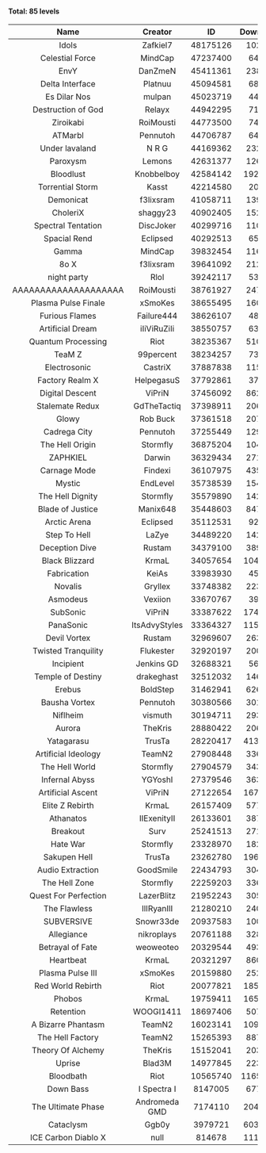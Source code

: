 #### Total: 85 levels

| Name | Creator | ID | Downloads | Likes |
|:---:|:---:|:---:|:---:|:---:|
| Idols | Zafkiel7 | 48175126 | 102201 | 14357
| Celestial Force  | MindCap | 47237400 | 64250 | 6061
| EnvY | DanZmeN | 45411361 | 238874 | 21740
| Delta Interface | Platnuu | 45094581 | 68151 | 6928
| Es Dilar Nos | mulpan | 45023719 | 44890 | 4098
| Destruction of God | Relayx | 44942295 | 71468 | 7136
| Ziroikabi | RoiMousti | 44773500 | 74754 | 6426
| ATMarbl | Pennutoh | 44706787 | 64413 | 5978
| Under lavaland | N R G | 44169362 | 232437 | 21250
| Paroxysm | Lemons | 42631377 | 126445 | 10931
| Bloodlust | Knobbelboy | 42584142 | 1923508 | 196314
| Torrential Storm | Kasst | 42214580 | 20483 | 1959
| Demonicat | f3lixsram | 41058711 | 139018 | 11291
| CholeriX | shaggy23 | 40902405 | 152122 | 12073
| Spectral Tentation | DiscJoker | 40299716 | 110670 | 7658
| Spacial Rend | Eclipsed | 40292513 | 65149 | 5621
| Gamma | MindCap | 39832454 | 116368 | 10518
| 8o X | f3lixsram | 39641092 | 212527 | 17132
| night party | Rlol | 39242117 | 53398 | 5208
| AAAAAAAAAAAAAAAAAAAA | RoiMousti | 38761927 | 247444 | 16487
| Plasma Pulse Finale | xSmoKes | 38655495 | 160205 | 14755
| Furious Flames | Failure444 | 38626107 | 48761 | 3879
| Artificial Dream | iIiViRuZiIi | 38550757 | 63051 | 5392
| Quantum Processing | Riot | 38235367 | 510296 | 37133
| TeaM Z | 99percent | 38234257 | 73506 | 5949
| Electrosonic | CastriX | 37887838 | 115761 | 10546
| Factory Realm X | HelpegasuS | 37792861 | 37982 | 3881
| Digital Descent | ViPriN | 37456092 | 862137 | 82557
| Stalemate Redux | GdTheTactiq | 37398911 | 206174 | 15688
| Glowy | Rob Buck | 37361518 | 207519 | 21556
| Cadrega City | Pennutoh | 37255449 | 129933 | 12044
| The Hell Origin | Stormfly | 36875204 | 104859 | 8768
| ZAPHKIEL | Darwin | 36329434 | 271690 | 30309
| Carnage Mode | Findexi | 36107975 | 435294 | 42029
| Mystic | EndLevel | 35738539 | 154340 | 14608
| The Hell Dignity | Stormfly | 35579890 | 142053 | 12527
| Blade of Justice | Manix648 | 35448603 | 847927 | 89863
| Arctic Arena | Eclipsed | 35112531 | 92555 | 7215
| Step To Hell | LaZye | 34489220 | 142365 | 14898
| Deception Dive | Rustam | 34379100 | 389224 | 24653
| Black Blizzard | KrmaL | 34057654 | 1040115 | 104346
| Fabrication | KeiAs | 33983930 | 45897 | 5251
| Novalis | Gryllex | 33748382 | 223507 | 20512
| Asmodeus | Vexiion | 33670767 | 39851 | 3876
| SubSonic | ViPriN | 33387622 | 1743851 | 134325
| PanaSonic | ItsAdvyStyles | 33364327 | 1154538 | 157343
| Devil Vortex | Rustam | 32969607 | 263009 | 24013
| Twisted Tranquility | Flukester | 32920197 | 200444 | 20031
| Incipient | Jenkins GD | 32688321 | 56089 | 5228
| Temple of Destiny | drakeghast | 32512032 | 146128 | 14336
| Erebus | BoldStep | 31462941 | 626393 | 59266
| Bausha Vortex | Pennutoh | 30380566 | 301771 | 27629
| Niflheim | vismuth | 30194711 | 293942 | 23350
| Aurora | TheKris | 28880422 | 206018 | 19425
| Yatagarasu  | TrusTa | 28220417 | 4134920 | 399411
| Artificial Ideology | TeamN2 | 27908448 | 336653 | 34178
| The Hell World | Stormfly | 27904579 | 343662 | 25849
| Infernal Abyss | YGYoshI | 27379546 | 363299 | 36620
| Artificial Ascent | ViPriN | 27122654 | 1678455 | 151693
| Elite Z Rebirth | KrmaL | 26157409 | 577213 | 38980
| Athanatos | IIExenityII | 26133601 | 387459 | 44220
| Breakout | Surv | 25241513 | 271071 | 27786
| Hate War | Stormfly | 23328970 | 182643 | 14131
| Sakupen Hell | TrusTa | 23262780 | 1962488 | 148579
| Audio Extraction | GoodSmile | 22434793 | 304830 | 29676
| The Hell Zone | Stormfly | 22259203 | 336994 | 22303
| Quest For Perfection | LazerBlitz | 21952243 | 305361 | 27457
| The Flawless | IlIRyanIlI | 21280210 | 240515 | 22379
| SUBVERSIVE | Snowr33de | 20937583 | 100146 | 13496
| Allegiance | nikroplays | 20761188 | 328120 | 36490
| Betrayal of Fate | weoweoteo | 20329544 | 493654 | 47216
| Heartbeat | KrmaL | 20321297 | 860414 | 78170
| Plasma Pulse III | xSmoKes | 20159880 | 252486 | 25431
| Red World Rebirth | Riot | 20077821 | 1855461 | 127668
| Phobos | KrmaL | 19759411 | 1656222 | 152993
| Retention | WOOGI1411 | 18697406 | 507002 | 65366
| A Bizarre Phantasm | TeamN2 | 16023141 | 1093521 | 111740
| The Hell Factory | TeamN2 | 15265393 | 887882 | 90135
| Theory Of Alchemy | TheKris | 15152041 | 203768 | 15543
| Uprise | Blad3M | 14977845 | 223127 | 21203
| Bloodbath | Riot | 10565740 | 11654761 | 1094844
| Down Bass | I Spectra I | 8147005 | 677457 | 62685
| The Ultimate Phase | Andromeda GMD | 7174110 | 2042171 | 214777
| Cataclysm | Ggb0y | 3979721 | 6038649 | 507886
| ICE Carbon Diablo X | null | 814678 | 1110917 | 82590
